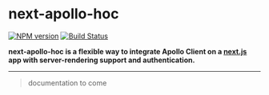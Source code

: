 # next-apollo-hoc

[![NPM version](https://img.shields.io/npm/v/next-apollo-hoc.svg)](https://www.npmjs.com/package/next-apollo-hoc)
[![Build Status](https://travis-ci.org/pierrecabriere/next-apollo-hoc.svg?branch=master)](https://travis-ci.org/pierrecabriere/next-apollo-hoc)

**next-apollo-hoc is a flexible way to integrate Apollo Client on a [next.js](https://github.com/zeit/next.js) app with server-rendering support and authentication.**

---

> documentation to come